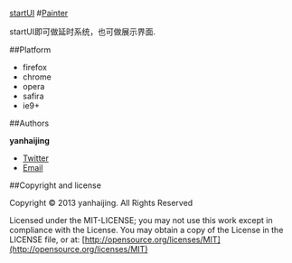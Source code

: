 <a href="https://github.com/yanhaijing/startUI">startUI</a>
#[Painter](https://github.com/yanhaijing/Painter)

startUI即可做延时系统，也可做展示界面.

 

##Platform

* firefox
* chrome
* opera
* safira
* ie9+

##Authors

**yanhaijing**

- [Twitter](http://t.qq.com/yanhaijing1234 "yanhaijing's Twitter")
- [Email](http://yanhaijing1234@gmail.com "yanhaijing's Email")

##Copyright and license

Copyright © 2013 yanhaijing. All Rights Reserved

Licensed under the MIT-LICENSE;
you may not use this work except in compliance with the License.
You may obtain a copy of the License in the LICENSE file, or at:
	[http://opensource.org/licenses/MIT](http://opensource.org/licenses/MIT)